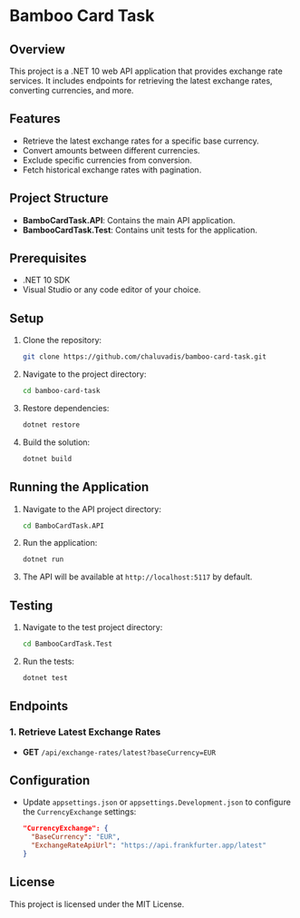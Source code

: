 # Bamboo Card Task

## Overview
This project is a .NET 10 web API application that provides exchange rate services. It includes endpoints for retrieving the latest exchange rates, converting currencies, and more.

## Features
- Retrieve the latest exchange rates for a specific base currency.
- Convert amounts between different currencies.
- Exclude specific currencies from conversion.
- Fetch historical exchange rates with pagination.

## Project Structure
- **BamboCardTask.API**: Contains the main API application.
- **BambooCardTask.Test**: Contains unit tests for the application.

## Prerequisites
- .NET 10 SDK
- Visual Studio or any code editor of your choice.

## Setup
1. Clone the repository:
   ```bash
   git clone https://github.com/chaluvadis/bamboo-card-task.git
   ```
2. Navigate to the project directory:
   ```bash
   cd bamboo-card-task
   ```
3. Restore dependencies:
   ```bash
   dotnet restore
   ```
4. Build the solution:
   ```bash
   dotnet build
   ```

## Running the Application
1. Navigate to the API project directory:
   ```bash
   cd BamboCardTask.API
   ```
2. Run the application:
   ```bash
   dotnet run
   ```
3. The API will be available at `http://localhost:5117` by default.

## Testing
1. Navigate to the test project directory:
   ```bash
   cd BambooCardTask.Test
   ```
2. Run the tests:
   ```bash
   dotnet test
   ```

## Endpoints
### 1. Retrieve Latest Exchange Rates
- **GET** `/api/exchange-rates/latest?baseCurrency=EUR`

## Configuration
- Update `appsettings.json` or `appsettings.Development.json` to configure the `CurrencyExchange` settings:
  ```json
  "CurrencyExchange": {
    "BaseCurrency": "EUR",
    "ExchangeRateApiUrl": "https://api.frankfurter.app/latest"
  }
  ```

## License
This project is licensed under the MIT License.
